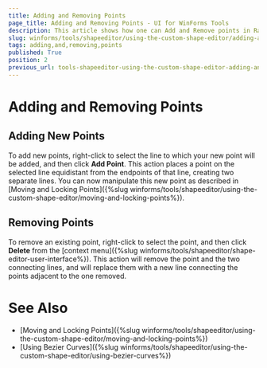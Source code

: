 ```yaml
---
title: Adding and Removing Points
page_title: Adding and Removing Points - UI for WinForms Tools
description: This article shows how one can Add and Remove points in RadShapeEditor.
slug: winforms/tools/shapeeditor/using-the-custom-shape-editor/adding-and-removing-points
tags: adding,and,removing,points
published: True
position: 2
previous_url: tools-shapeeditor-using-the-custom-shape-editor-adding-and-removing-points
---
```


# Adding and Removing Points

## Adding New Points

To add new points, right-click to select the line to which your new point will be added, and then click __Add Point__. This action places a point on the selected line equidistant from the endpoints of that line, creating two separate lines. You can now manipulate this new point as described in [Moving and Locking Points]({%slug winforms/tools/shapeeditor/using-the-custom-shape-editor/moving-and-locking-points%}).

## Removing Points

To remove an existing point, right-click to select the point, and then click __Delete__ from the [context menu]({%slug winforms/tools/shapeeditor/shape-editor-user-interface%}). This action will remove the point and the two connecting lines, and will replace them with a new line connecting the points adjacent to the one removed.

# See Also

* [Moving and Locking Points]({%slug winforms/tools/shapeeditor/using-the-custom-shape-editor/moving-and-locking-points%})
* [Using Bezier Curves]({%slug winforms/tools/shapeeditor/using-the-custom-shape-editor/using-bezier-curves%})
